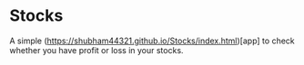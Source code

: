 # Stocks
 A simple (https://shubham44321.github.io/Stocks/index.html)[app] to check whether you have profit or loss in your stocks.
